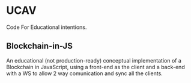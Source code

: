 # UCAV
Code For Educational intentions.

## Blockchain-in-JS
An educational (not production-ready) conceptual implementation of a Blockchain in JavaScript, using a front-end as the client and a back-end with a WS to allow 2 way comunication and sync all the clients.
